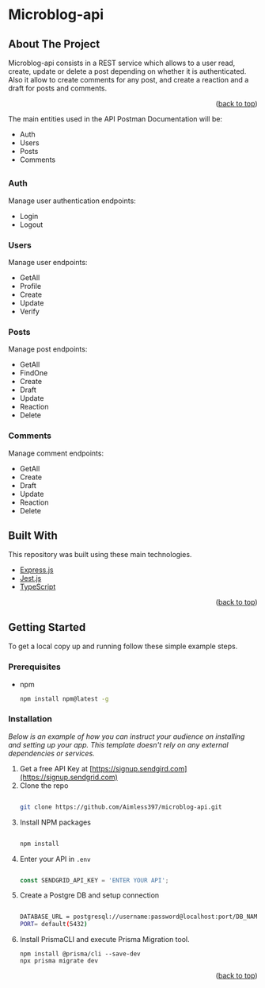 <div id="top"></div>


# Microblog-api

## About The Project

Microblog-api consists in a REST service which allows to a user read, create, update or delete a post depending on whether it is authenticated. Also it allow to create comments for any post, and create a reaction and a draft for posts and comments.

<p align="right">(<a href="#top">back to top</a>)</p>

The main entities used in the API Postman Documentation will be:

* Auth
* Users
* Posts
* Comments

##

### Auth
Manage user authentication endpoints:

* Login
* Logout

### Users
Manage user endpoints:

* GetAll
* Profile
* Create
* Update
* Verify


### Posts
Manage post endpoints:

* GetAll
* FindOne
* Create
* Draft
* Update
* Reaction
* Delete

### Comments
Manage comment endpoints:

* GetAll
* Create
* Draft
* Update
* Reaction
* Delete

##

## Built With

This repository was built using these main technologies.

* [Express.js](https://expressjs.com//)
* [Jest.js](https://jestjs.io/)
* [TypeScript](https://www.typescriptlang.org/)

<p align="right">(<a href="#top">back to top</a>)</p>

<!-- GETTING STARTED -->
## Getting Started

To get a local copy up and running follow these simple example steps.
### Prerequisites

* npm
  ```sh
  npm install npm@latest -g
  ```
### Installation
_Below is an example of how you can instruct your audience on installing and setting up your app. This template doesn't rely on any external dependencies or services._
1. Get a free API Key at [https://signup.sendgird.com](https://signup.sendgrid.com)
2. Clone the repo
   ```sh
   
   git clone https://github.com/Aimless397/microblog-api.git
   ```
3. Install NPM packages
   ```sh
   
   npm install
   ```
4. Enter your API in `.env`
   ```js
   
   const SENDGRID_API_KEY = 'ENTER YOUR API';
   ```
5. Create a Postgre DB and setup connection
   ```sh
   
   DATABASE_URL = postgresql://username:password@localhost:port/DB_NAME?schema-public
   PORT= default(5432)
   ```
6. Install PrismaCLI and execute Prisma Migration tool.
   ```
   npm install @prisma/cli --save-dev
   npx prisma migrate dev
   ```
 <p align="right">(<a href="#top">back to top</a>)</p>
<!-- USAGE EXAMPLES -->
